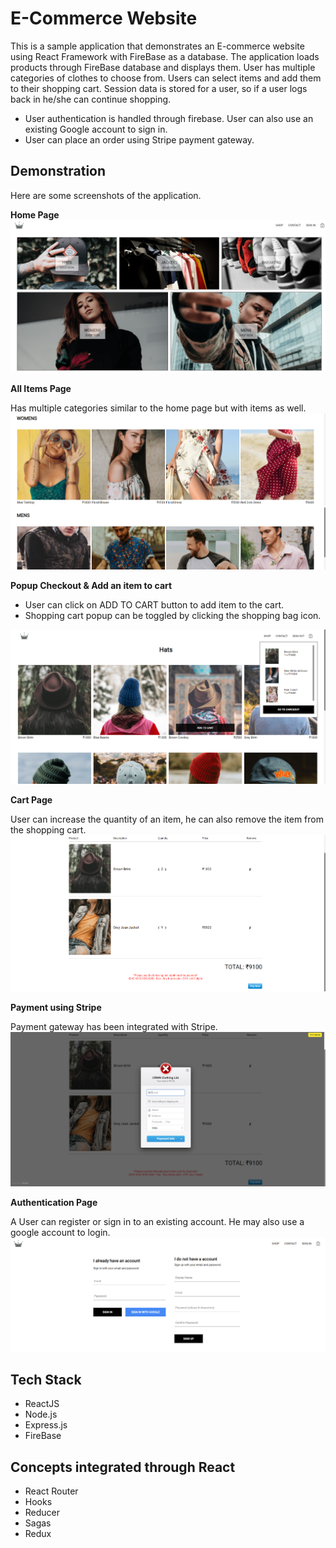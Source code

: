 # E-Commerce Website

This is a sample application that demonstrates an E-commerce website using React Framework with FireBase as a database. The application loads products through FireBase database and displays them. User has multiple categories of clothes to choose from. Users can select items and add them to their shopping cart. Session data is stored for a user, so if a user logs back in he/she can continue shopping.

* User authentication is handled through firebase. User can also use an existing Google account to sign in.
* User can place an order using Stripe payment gateway.  

## Demonstration
Here are some screenshots of the application.

**Home Page**
![Home Page](client/src/screenshots/homePage.png?raw=true "Home Page")

**All Items Page**

Has multiple categories similar to the home page but with items as well.
![All Items Page](client/src/screenshots/CategoryPage.png?raw=true "All Items Page")

**Popup Checkout & Add an item to cart**
* User can click on ADD TO CART button to add item to the cart. 
* Shopping cart popup can be toggled by clicking the shopping bag icon. 

![Popup Checkout & Add an item to cart](client/src/screenshots/PopupCheckout.png?raw=true "Popup Checkout & Add an item to cart")

**Cart Page**

User can increase the quantity of an item, he can also remove the item from the shopping cart.
![Cart Page](client/src/screenshots/CartPage.png?raw=true "Cart Page")

**Payment using Stripe**

Payment gateway has been integrated with Stripe.
![Payment using Stripe](client/src/screenshots/PaymentPage.png?raw=true "Payment using Stripe")

**Authentication Page**

A User can register or sign in to an existing account. He may also use a google account to login.
![Authentication Page](client/src/screenshots/SignInPage.png?raw=true "Authentication Page")

## Tech Stack
* ReactJS
* Node.js
* Express.js
* FireBase

## Concepts integrated through React
* React Router 
* Hooks
* Reducer
* Sagas
* Redux
